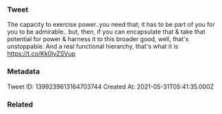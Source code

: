 ### Tweet
The capacity to exercise power..you need that; it has to be part of you for you to be admirable.. but, then, if you can encapsulate that &amp; take that potential for power &amp; harness it to this broader good, well, that's unstoppable. And a real functional hierarchy, that's what it is https://t.co/Kk0lyZSVup

### Metadata
Tweet ID: 1399239613164703744
Created At: 2021-05-31T05:41:35.000Z

### Related

